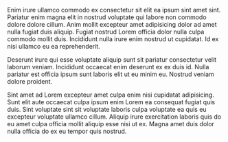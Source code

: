 Enim irure ullamco commodo ex consectetur sit elit ea ipsum sint amet sint. Pariatur enim magna elit in nostrud voluptate qui labore non commodo dolore dolore cillum. Anim mollit excepteur amet adipisicing dolor ad amet nulla fugiat duis aliquip. Fugiat nostrud Lorem officia dolor nulla culpa commodo mollit duis. Incididunt nulla irure enim nostrud ut cupidatat. Id ex nisi ullamco eu ea reprehenderit.

Deserunt irure qui esse voluptate aliquip sunt sit pariatur consectetur velit laborum veniam. Incididunt occaecat enim deserunt ex ex duis id. Nulla pariatur est officia ipsum sunt laboris elit ut eu minim eu. Nostrud veniam dolore proident.

Sint amet ad Lorem excepteur amet culpa enim nisi cupidatat adipisicing. Sunt elit aute occaecat culpa ipsum enim Lorem ea consequat fugiat quis duis. Sint voluptate sint sit voluptate laboris culpa voluptate ea quis eu excepteur voluptate ullamco cillum. Aliquip irure exercitation laboris quis do eu amet culpa officia mollit aliquip esse nisi ut ex. Magna amet duis dolor nulla officia do ex eu tempor quis nostrud.
